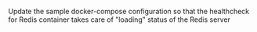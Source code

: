 Update the sample docker-compose configuration so that the healthcheck for Redis container takes care of "loading" status of the Redis server
